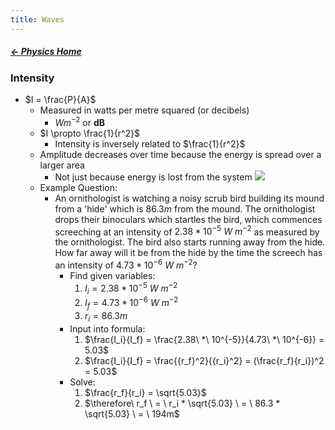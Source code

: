 ```yaml
---
title: Waves
---
```


##### [← Physics Home](Physics%20Home%20-%20Year%2011)

### Intensity
- $I = \frac{P}{A}$ 
	- Measured in watts per metre squared (or decibels)
		- $W m^{-2}$ or **dB**  
	- $I \propto \frac{1}{r^2}$
		- Intensity is inversely related to $\frac{1}{r^2}$
	- Amplitude decreases over time because the energy is spread over a larger area
		- Not just because energy is lost from the system
		  ![](Excalidraw/Intensity1|400|)
	- Example Question:
		- An ornithologist is watching a noisy scrub bird building its mound from a 'hide' which is $86.3 m$ from the mound. The ornithologist drops their binoculars which startles the bird, which commences screeching at an intensity of $2.38 * 10^{-5}\  W \ m^{-2}$ as measured by the ornithologist. The bird also starts running away from the hide. How far away will it be from the hide by the time the screech has an intensity of $4.73 * 10^{-6} \ W \ m^{-2}$?
		  - Find given variables:
		    1. $I_i = 2.38 * 10^{-5}\  W \ m^{-2}$ 
		    2. $I_f = 4.73 * 10^{-6}\  W \ m^{-2}$
		    3.  $r_i = 86.3m$
		  - Input into formula:
		    1. $\frac{I_i}{I_f} = \frac{2.38\  *\  10^{-5}}{4.73\  *\  10^{-6}} = 5.03$
		    2. $\frac{I_i}{I_f} = \frac{{r_f}^2}{{r_i}^2} = (\frac{r_f}{r_i})^2 = 5.03$
		  - Solve:
		    1. $\frac{r_f}{r_i} = \sqrt{5.03}$
		    2. $\therefore\  r_f \ = \  r_i * \sqrt{5.03} \ = \  86.3 * \sqrt{5.03} \ = \ 194m$